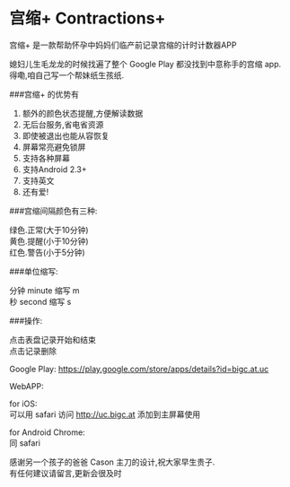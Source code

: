 宫缩+ Contractions+
==

宫缩+ 是一款帮助怀孕中妈妈们临产前记录宫缩的计时计数器APP

媳妇儿生毛龙龙的时候找遍了整个 Google Play 都没找到中意称手的宫缩 app.  
得嘞,咱自己写一个帮妹纸生孩纸.

###宫缩+ 的优势有

1. 额外的颜色状态提醒,方便解读数据
2. 无后台服务,省电省资源
3. 即使被退出也能从容恢复
4. 屏幕常亮避免锁屏
5. 支持各种屏幕
6. 支持Android 2.3+
7. 支持英文
8. 还有爱!

###宫缩间隔颜色有三种:

绿色.正常(大于10分钟)  
黄色.提醒(小于10分钟)  
红色.警告(小于5分钟)  

###单位缩写:

分钟 minute 缩写 m  
秒 second 缩写 s

###操作:

点击表盘记录开始和结束  
点击记录删除

Google Play: https://play.google.com/store/apps/details?id=bigc.at.uc

WebAPP:

for iOS:  
可以用 safari 访问 http://uc.bigc.at 添加到主屏幕使用

for Android Chrome:  
同 safari

感谢另一个孩子的爸爸 Cason 主刀的设计,祝大家早生贵子.  
有任何建议请留言,更新会很及时
